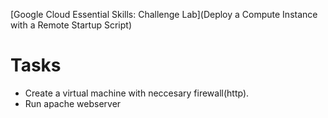 [Google Cloud Essential Skills: Challenge Lab](Deploy a Compute Instance with a Remote Startup Script)

# Tasks
- Create a virtual machine with neccesary firewall(http).
- Run apache webserver